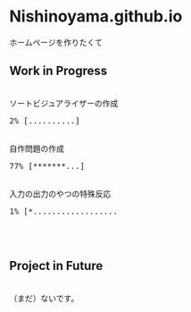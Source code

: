 # Nishinoyama.github.io
ホームページを作りたくて

<h2>Work in Progress</h2><br>
ソートビジュアライザーの作成 <pre>2% [..........]</pre> <br>
自作問題の作成 <pre>77% [*******...]</pre> <br>
入力の出力のやつの特殊反応 <pre>1% [*..................</pre> <br>

<br>
<h2>Project in Future</h2><br>
（まだ）ないです。